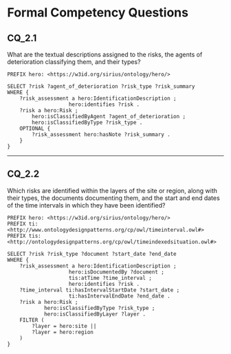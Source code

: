 # Formal Competency Questions
## CQ_2.1
What are the textual descriptions assigned to the risks, the agents of deterioration classifying them, and their types?

```SPARQL
PREFIX hero: <https://w3id.org/sirius/ontology/hero/>

SELECT ?risk ?agent_of_deterioration ?risk_type ?risk_summary
WHERE {
    ?risk_assessment a hero:IdentificationDescription ;
                    hero:identifies ?risk .
    ?risk a hero:Risk ;
        hero:isClassifiedByAgent ?agent_of_deterioration ;
        hero:isClassifiedByType ?risk_type .
    OPTIONAL {
        ?risk_assessment hero:hasNote ?risk_summary .
    }
}
```

***

## CQ_2.2
Which risks are identified within the layers of the site or region, along with their types, the documents documenting them, and the start and end dates of the time intervals in which they have been identified?

```SPARQL
PREFIX hero: <https://w3id.org/sirius/ontology/hero/>
PREFIX ti: <http://www.ontologydesignpatterns.org/cp/owl/timeinterval.owl#>
PREFIX tis: <http://ontologydesignpatterns.org/cp/owl/timeindexedsituation.owl#>

SELECT ?risk ?risk_type ?document ?start_date ?end_date
WHERE {
    ?risk_assessment a hero:IdentificationDescription ;
                    hero:isDocumentedBy ?document ;
                    tis:atTime ?time_interval ;
                    hero:identifies ?risk .
    ?time_interval ti:hasIntervalStartDate ?start_date ;
                    ti:hasIntervalEndDate ?end_date .
    ?risk a hero:Risk ;
            hero:isClassifiedByType ?risk_type ;
            hero:isClassifiedByLayer ?layer .
    FILTER (
        ?layer = hero:site ||
        ?layer = hero:region
    )
}
```

